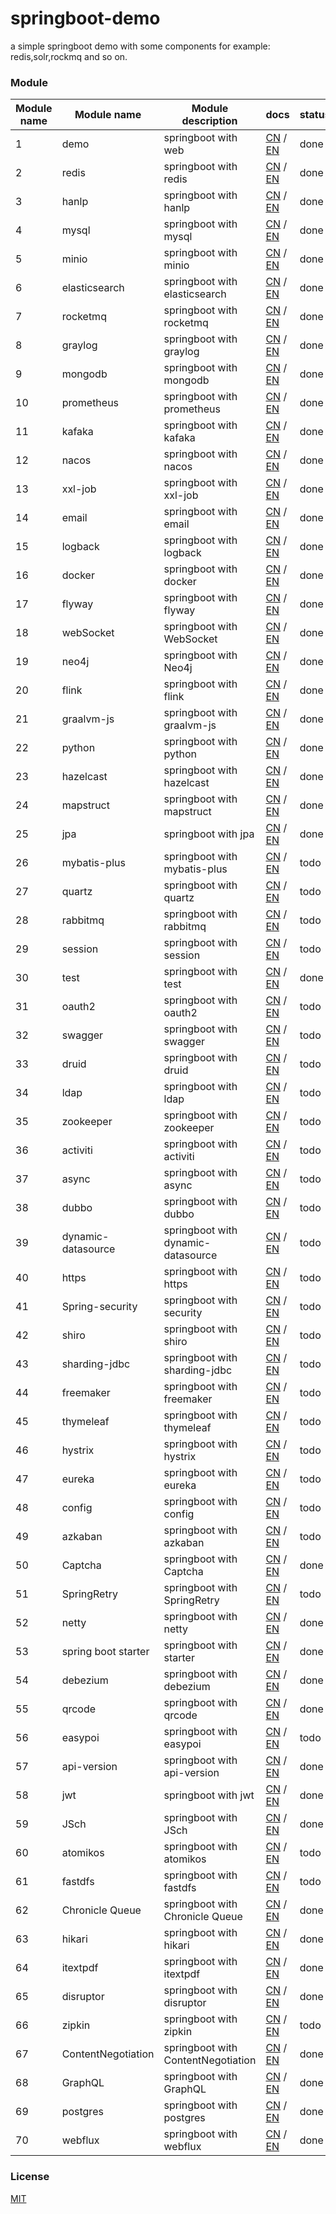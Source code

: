 # springboot-demo

a simple springboot demo with some components for example: redis,solr,rockmq and so on.


###  Module 

| Module name | Module name         | Module description                 | docs                                                                                                                                                                                | status |
|-------------|---------------------|------------------------------------|-------------------------------------------------------------------------------------------------------------------------------------------------------------------------------------|--------|
| 1           | demo                | springboot with web                | [CN](http://www.liuhaihua.cn/archives/710149.html) / [EN](https://jxausea.medium.com/%E4%B8%80-create-springboot-module-8ed28523a961)                                               | done   |
| 2           | redis               | springboot with redis              | [CN](http://www.liuhaihua.cn/archives/710158.html) / [EN](https://jxausea.medium.com/springboot-integrated-redis-entry-demo-ea8084843856)                                           | done   |
| 3           | hanlp               | springboot with hanlp              | [CN](http://www.liuhaihua.cn/archives/710210.html) / [EN](https://jxausea.medium.com/springboot-integrated-hanlp-quick-start-demo-d90e0256e2da)                                     | done   |
| 4           | mysql               | springboot with mysql              | [CN](http://www.liuhaihua.cn/archives/710165.html) / [EN](https://jxausea.medium.com/springboot-integrated-mysql-entry-demo-0a94a78bdb60)                                           | done   |
| 5           | minio               | springboot with minio              | [CN](http://www.liuhaihua.cn/archives/710171.html) / [EN](https://jxausea.medium.com/springboot-integrated-minio-quick-start-tutorial-8ef1afe3f9e5)                                 | done   |
| 6           | elasticsearch       | springboot with elasticsearch      | [CN](http://www.liuhaihua.cn/archives/710195.html) / [EN](https://jxausea.medium.com/springboot-integrated-elasticsearch-quick-start-demo-cdc17e5380eb)                             | done   |
| 7           | rocketmq            | springboot with rocketmq           | [CN](http://www.liuhaihua.cn/archives/710205.html) / [EN](https://jxausea.medium.com/springboot-integrated-rocketmq-q-quick-start-demo-96aeff8738e7)                                | done   |
| 8           | graylog             | springboot with graylog            | [CN](http://www.liuhaihua.cn/archives/710178.html) / [EN](https://jxausea.medium.com/springboot-integrated-graylog-quick-start-demo-b10b0be04a93)                                   | done   |
| 9           | mongodb             | springboot with mongodb            | [CN](http://www.liuhaihua.cn/archives/710188.html) / [EN](https://jxausea.medium.com/springboot-integrated-mongodb-quick-start-demo-78c54e55cc88)                                   | done   |
| 10          | prometheus          | springboot with prometheus         | [CN](http://www.liuhaihua.cn/archives/710215.html) / [EN](https://jxausea.medium.com/springboot-integrated-prometheus-quick-start-demo-cdfefd789b48)                                | done   |
| 11          | kafaka              | springboot with kafaka             | [CN](http://www.liuhaihua.cn/archives/710233.html) / [EN](https://jxausea.medium.com/springboot-integrated-kafka-quick-start-demo-c5f217b93336)                                     | done   |
| 12          | nacos               | springboot with nacos              | [CN](http://www.liuhaihua.cn/archives/710246.html) / [EN](https://medium.com/@jxausea/springboot-intergrated-nacos-quick-start-demo-acca4f5cf749)                                   | done   |
| 13          | xxl-job             | springboot with xxl-job            | [CN](http://www.liuhaihua.cn/archives/710250.html) / [EN](https://jxausea.medium.com/springboot-integrated-xxl-job-quick-start-demo-36d28da2f6fe)                                   | done   |
| 14          | email               | springboot with email              | [CN](http://www.liuhaihua.cn/archives/710258.html) / [EN](https://jxausea.medium.com/springboot-integrated-mail-quick-start-demo-f3001c4c52f3)                                      | done   |
| 15          | logback             | springboot with logback            | [CN](http://www.liuhaihua.cn/archives/710275.html) / [EN](https://jxausea.medium.com/springboot-integrates-logback-to-print-color-logs-0062baeaae43)                                | done   |
| 16          | docker              | springboot with docker             | [CN](http://www.liuhaihua.cn/archives/710227.html) / [EN](https://jxausea.medium.com/springboot-integrated-docker-quick-start-demo-3638a847bf8e)                                    | done   |
| 17          | flyway              | springboot with flyway             | [CN](http://www.liuhaihua.cn/archives/710280.html) / [EN](https://jxausea.medium.com/spring-boot-integrated-flyway-quick-start-demo-177e49e5d1ab)                                   | done   |
| 18          | webSocket           | springboot with WebSocket          | [CN](http://www.liuhaihua.cn/archives/710240.html) / [EN](https://jxausea.medium.com/springboot-integrated-websocket-quick-start-demo-45c889c42ec3)                                 | done   |
| 19          | neo4j               | springboot with Neo4j              | [CN](http://www.liuhaihua.cn/archives/710286.html) / [EN](https://jxausea.medium.com/spring-boot-integrates-neo4j-to-implement-a-simple-knowledge-graph-fca16db05ead)               | done   |
| 20          | flink               | springboot with flink              | [CN](http://www.liuhaihua.cn/archives/710270.html) / [EN](https://jxausea.medium.com/springboot-integrated-flink-quick-start-demo-1f9287770f26)                                     | done   |
| 21          | graalvm-js          | springboot with graalvm-js         | [CN](http://www.liuhaihua.cn/archives/710296.html) / [EN](https://jxausea.medium.com/spring-boot-integrated-graalvm-js-engine-quick-start-demo-5ee370b9b604)                        | done   |
| 22          | python              | springboot with python             | [CN](http://www.liuhaihua.cn/archives/710307.html) / [EN](https://jxausea.medium.com/spring-boot-integrated-python-engine-quick-start-demo-24d3f96cc4aa)                            | done   |
| 23          | hazelcast           | springboot with hazelcast          | [CN](http://www.liuhaihua.cn/archives/710310.html) / [EN](https://jxausea.medium.com/spring-boot-integrated-hazelcast-implements-distributed-cache-8a83d9ba21df)                    | done   |
| 24          | mapstruct           | springboot with mapstruct          | [CN](http://www.liuhaihua.cn/archives/710319.html) / [EN](https://jxausea.medium.com/spring-boot-integrated-mapstruct-quick-start-demo-9246a57ed906)                                | done   |
| 25          | jpa                 | springboot with jpa                | [CN](http://www.liuhaihua.cn/archives/710351.html) / [EN](https://jxausea.medium.com/spring-boot-integrated-jpa-quick-start-demo-4ef95dc4b9bb)                                      | done   |
| 26          | mybatis-plus        | springboot with mybatis-plus       | [CN](###) / [EN](###)                                                                                                                                                               | todo   |
| 27          | quartz              | springboot with quartz             | [CN](###) / [EN](###)                                                                                                                                                               | todo   |
| 28          | rabbitmq            | springboot with rabbitmq           | [CN](###) / [EN](###)                                                                                                                                                               | todo   |
| 29          | session             | springboot with session            | [CN](###) / [EN](###)                                                                                                                                                               | todo   |
| 30          | test                | springboot with test               | [CN](http://www.liuhaihua.cn/archives/710395.html) / [EN](https://jxausea.medium.com/spring-boot-unit-testing-quick-start-demo-770ef4a17399)                                        | done   |
| 31          | oauth2              | springboot with oauth2             | [CN](###) / [EN](###)                                                                                                                                                               | todo   |
| 32          | swagger             | springboot with swagger            | [CN](###) / [EN](###)                                                                                                                                                               | todo   |
| 33          | druid               | springboot with druid              | [CN](###) / [EN](###)                                                                                                                                                               | todo   |
| 34          | ldap                | springboot with ldap               | [CN](###) / [EN](###)                                                                                                                                                               | todo   |
| 35          | zookeeper           | springboot with zookeeper          | [CN](###) / [EN](###)                                                                                                                                                               | todo   |
| 36          | activiti            | springboot with activiti           | [CN](###) / [EN](###)                                                                                                                                                               | todo   |
| 37          | async               | springboot with async              | [CN](###) / [EN](###)                                                                                                                                                               | todo   |
| 38          | dubbo               | springboot with dubbo              | [CN](###) / [EN](###)                                                                                                                                                               | todo   |
| 39          | dynamic-datasource  | springboot with dynamic-datasource | [CN](###) / [EN](###)                                                                                                                                                               | todo   |
| 40          | https               | springboot with https              | [CN](###) / [EN](###)                                                                                                                                                               | todo   |
| 41          | Spring-security     | springboot with security           | [CN](###) / [EN](###)                                                                                                                                                               | todo   |
| 42          | shiro               | springboot with shiro              | [CN](###) / [EN](###)                                                                                                                                                               | todo   |
| 43          | sharding-jdbc       | springboot with sharding-jdbc      | [CN](###) / [EN](###)                                                                                                                                                               | todo   |
| 44          | freemaker           | springboot with freemaker          | [CN](###) / [EN](###)                                                                                                                                                               | todo   |
| 45          | thymeleaf           | springboot with thymeleaf          | [CN](###) / [EN](###)                                                                                                                                                               | todo   |
| 46          | hystrix             | springboot with hystrix            | [CN](###) / [EN](###)                                                                                                                                                               | todo   |
| 47          | eureka              | springboot with eureka             | [CN](###) / [EN](###)                                                                                                                                                               | todo   |
| 48          | config              | springboot with config             | [CN](###) / [EN](###)                                                                                                                                                               | todo   |
| 49          | azkaban             | springboot with azkaban            | [CN](###) / [EN](###)                                                                                                                                                               | todo   |
| 50          | Captcha             | springboot with Captcha            | [CN](http://www.liuhaihua.cn/archives/710384.html) / [EN](https://jxausea.medium.com/spring-boot-integrates-aj-captcha-to-implement-sliding-verification-code-function-ed32fabcf7d9) | done   |
| 51          | SpringRetry         | springboot with SpringRetry        | [CN](###) / [EN](###)                                                                                                                                                               | todo   |
| 52          | netty               | springboot with netty              | [CN](http://www.liuhaihua.cn/archives/710299.html) / [EN](https://jxausea.medium.com/spring-boot-intergratd-netty-implements-websocket-communication-2302e09cf748)                  | done   |
| 53          | spring boot starter | springboot with starter            | [CN](http://www.liuhaihua.cn/archives/710303.html) / [EN](https://jxausea.medium.com/how-to-make-your-custom-spring-boot-starter-component-b6b88bc47415)                            | done   |
| 54          | debezium            | springboot with debezium           | [CN](http://www.liuhaihua.cn/archives/710327.html) / [EN](https://jxausea.medium.com/spring-boot-integrated-debezium-quick-start-demo-cbbc6fa8a16f)                                 | done   |
| 55          | qrcode              | springboot with qrcode             | [CN](http://www.liuhaihua.cn/archives/710338.html) / [EN](https://jxausea.medium.com/spring-boot-integrates-zxing-to-implement-the-function-of-generating-qr-codes-2db3209b80e7)    | done   |
| 56          | easypoi             | springboot with easypoi            | [CN](###) / [EN](###)                                                                                                                                                               | todo   |
| 57          | api-version         | springboot with api-version        | [CN](http://www.liuhaihua.cn/archives/710409.html) / [EN](###)        | done   |
| 58          | jwt                 | springboot with jwt                | [CN](http://www.liuhaihua.cn/archives/710374.html) / [EN](https://jxausea.medium.com/spring-boot-integrated-jwt-quick-start-demo-44d2e2585a5e)                                      | done   |
| 59          | JSch                | springboot with JSch               | [CN](http://www.liuhaihua.cn/archives/710346.html) / [EN](https://jxausea.medium.com/spring-boot-integrated-jsch-quick-start-demo-3e02e90a5eb5)                                     | done   |
| 60          | atomikos            | springboot with atomikos           | [CN](###) / [EN](###)                                                                                                                                                               | todo   |
| 61          | fastdfs             | springboot with fastdfs            | [CN](###) / [EN](###)                                                                                                                                                               | todo   |
| 62          | Chronicle Queue     | springboot with Chronicle Queue    | [CN](http://www.liuhaihua.cn/archives/710334.html) / [EN](https://jxausea.medium.com/spring-boot-integrated-chronicle-queue-quick-start-demo-a9b776b9c2b4)                          | done   |
| 63          | hikari              | springboot with hikari             | [CN](http://www.liuhaihua.cn/archives/710358.html) / [EN](https://jxausea.medium.com/spring-boot-integrated-hikari-quick-start-demo-b04dc7b1bbe9)                                   | done   |
| 64          | itextpdf            | springboot with itextpdf           | [CN](http://www.liuhaihua.cn/archives/710362.html) / [EN](https://jxausea.medium.com/spring-boot-integrates-itext-to-realize-the-function-of-generating-pdf-from-html-89e58e2c83ec) | done   |
| 65          | disruptor           | springboot with disruptor          | [CN](http://www.liuhaihua.cn/archives/710370.html) / [EN](https://jxausea.medium.com/spring-boot-integrated-disruptor-quick-start-demo-4260a4f0a4d9)                                | done   |
| 66          | zipkin              | springboot with zipkin             | [CN](###) / [EN](###)                                                                                                                                                               | todo   |
| 67          | ContentNegotiation  | springboot with ContentNegotiation | [CN](http://www.liuhaihua.cn/archives/710402.html) / [EN](###)                                             | done   |
| 68          | GraphQL             | springboot with GraphQL          | [CN](http://www.liuhaihua.cn/archives/710416.html) / [EN](###)                                | done   |
| 69          | postgres            | springboot with postgres           | [CN](http://www.liuhaihua.cn/archives/710398.html) / [EN](###)                             | done   |
| 70          | webflux             | springboot with webflux          | [CN](http://www.liuhaihua.cn/archives/710420.html) / [EN](###)                     | done   |






### License

[MIT](http://opensource.org/licenses/MIT)
